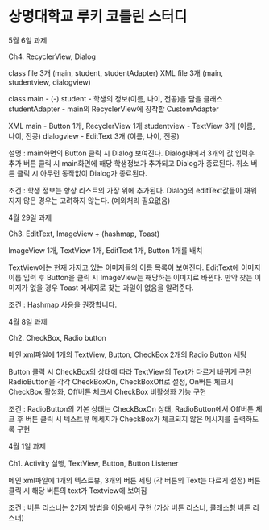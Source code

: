# 상명대학교 루키 코틀린 스터디

5월 6일 과제

Ch4. RecyclerView, Dialog

class file 3개 (main, student, studentAdapter)
XML file 3개 (main, studentview, dialogview)

class
 main - (-)
 student - 학생의 정보(이름, 나이, 전공)을 담을 클래스
 studentAdapter - main의 RecyclerView에 장착할 CustomAdapter
 
XML
 main - Button 1개, RecyclerView 1개
 studentview - TextView 3개 (이름, 나이, 전공)
 dialogview - EditText 3개 (이름, 나이, 전공)
 
설명 :
main화면의 Button 클릭 시 Dialog 보여진다.
Dialog내에서 3개의 값 입력후 추가 버튼 클릭 시 main화면에 해당 학생정보가 추가되고 Dialog가 종료된다.
취소 버튼 클릭 시 아무런 동작없이 Dialog가 종료된다.

조건 : 학생 정보는 항상 리스트의 가장 위에 추가된다.
Dialog의 editText값들이 채워지지 않은 경우는 고려하지 않는다. (예외처리 필요없음)

4월 29일 과제

Ch3. EditText, ImageView + (hashmap, Toast)

ImageView 1개, TextView 1개, EditText 1개, Button 1개를 배치

TextView에는 현재 가지고 있는 이미지들의 이름 목록이 보여진다.
EditText에 이미지 이름 입력 후 Button을 클릭 시 ImageView는 해당하는 이미지로 바뀐다.
만약 찾는 이미지가 없을 경우 Toast 메세지로 찾는 과일이 없음을 알려준다.

조건 : Hashmap 사용을 권장합니다.


4월 8일 과제 

Ch2. CheckBox, Radio button

메인 xml파일에 1개의 TextView, Button, CheckBox 2개의 Radio Button 세팅

Button 클릭 시 CheckBox의 상태에 따라 TextView의 Text가 다르게 바뀌게 구현
RadioButton을 각각 CheckBoxOn, CheckBoxOff로 설정, On버튼 체크시 CheckBox 활성화,
Off버튼 체크시 CheckBox 비활성화 기능 구현

조건 : RadioButton의 기본 상태는 CheckBoxOn 상태, 
RadioButton에서 Off버튼 체크 후 버튼 클릭 시 텍스트뷰 메세지가 CheckBox가 체크되지 않은 메시지를 출력하도록 구현


4월 1일 과제 

Ch1. Activity 실행, TextView, Button, Button Listener

메인 xml파일에 1개의 텍스트뷰, 3개의 버튼 세팅 (각 버튼의 Text는 다르게 설정)
버튼 클릭 시 해당 버튼의 text가 Textview에 보여짐

조건 : 버튼 리스너는 2가지 방법을 이용해서 구현 (가상 버튼 리스너,
 클래스형 버튼 리스너)
